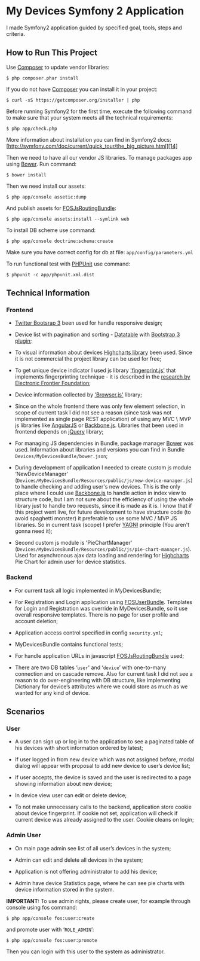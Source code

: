 My Devices Symfony 2 Application
================================

I made Symfony2 application guided by specified goal, tools, steps and criteria.

How to Run This Project
-----------------------

Use [Composer][13] to update vendor libraries:

    $ php composer.phar install

If you do not have [Composer][13] you can install it in your project:

    $ curl -sS https://getcomposer.org/installer | php

Before running Symfony2 for the first time, execute the following command to make sure that your system meets all the
technical requirements:

    $ php app/check.php

More information about installation you can find in Symfony2 docs: [http://symfony.com/doc/current/quick_tour/the_big_picture.html][14]

Then we need to have all our vendor JS libraries. To manage packages app using [Bower][11]. Run command:

    $ bower install

Then we need install our assets:

    $ php app/console assetic:dump

And publish assets for [FOSJsRoutingBundle][15]:

    $ php app/console assets:install --symlink web

To install DB scheme use command:

    $ php app/console doctrine:schema:create

Make sure you have correct config for db at file: `app/config/parameters.yml`

To run functional test with [PHPUnit][17] use command:

    $ phpunit -c app/phpunit.xml.dist

Technical Information
---------------------

### Frontend

  * [Twitter Bootsrap 3][1] been used for handle responsive design;

  * Device list with pagination and sorting - [Datatable][2] with [Bootstrap 3 plugin][3];

  * To visual information about devices [Highcharts library][4] been used. Since it is not commercial the project
    library can be used for free;

  * To get unique device indicator I used js library ['fingerprint.js'][5] that implements fingerprinting technique - it
    is described in the [research by Electronic Frontier Foundation][6];

  * Device information collected by ['Browser.js'][7] library;

  * Since on the whole frontend there was only few element selection, in scope of current task I did not see a reason
    (since task was not implemented as single page REST application) of using any MVC \ MVP js libraries like [AngularJS][8]
    or [Backbone.js][9]. Libraries that been used in frontend depends on [jQuery][10] library;

  * For managing JS dependencies in Bundle, package manager [Bower][11] was used. Information about libraries and
    versions you can find in Bundle `Devices/MyDevicesBundle/bower.json`;

  * During development of application I needed to create custom js module ‘NewDeviceManager'
    (`Devices/MyDevicesBundle/Resources/public/js/new-device-manager.js`) to handle checking and adding user's new devices.
    This is the only place where I could use [Backbone.js][9] to handle action in index view to structure code, but I am not
    sure about the efficiency of using the whole library just to handle two requests, since it is made as it is. I know that if
    this project went live, for future development to have structure code (to avoid spaghetti monster) it preferable to
    use some MVC / MVP JS libraries. So in current task (scope) I prefer [YAGNI][12] principle (You aren't gonna need it);

  * Second custom js module is 'PieChartManager' (`Devices/MyDevicesBundle/Resources/public/js/pie-chart-manager.js`).
    Used for asynchronous ajax data loading and rendering for [Highcharts][4] Pie Chart for admin user for device statistics.

### Backend

  * For current task all logic implemented in MyDevicesBundle;

  * For Registration and Login application using [FOSUserBundle][16]. Templates for Login and Registration was override in
    MyDevicesBundle, so it use overall responsive templates. There is no page for user profile and account deletion;

  * Application access control specified in config `security.yml`;

  * MyDevicesBundle contains functional tests;

  * For handle application URLs in javascript [FOSJsRoutingBundle][15] used;

  * There are two DB tables ‘`user`' and ‘`device`’ with one-to-many connection and on cascade remove. Also for current
    task I did not see a reason to do over-engineering with DB structure, like implementing Dictionary for device’s attributes
    where we could store as much as we wanted for any kind of device.

Scenarios
---------

### User

  * A user can sign up or log in to the application to see a paginated table of his devices with short information ordered
    by latest;

  * If user logged in from new device which was not assigned before, modal dialog will appear with proposal to add new
    device to user’s device list;

  * If user accepts, the device is saved and the user is redirected to a page showing information about new device;

  * In device view user can edit or delete device;

  * To not make unnecessary calls to the backend, application store cookie about device fingerprint. If cookie not set,
    application will check if current device was already assigned to the user. Cookie cleans on login;

### Admin User

  * On main page admin see list of all user’s devices in the system;

  * Admin can edit and delete all devices in the system;

  * Application is not offering administrator to add his device;

  * Admin have device Statistics page, where he can see pie charts with device information stored in the system.

**IMPORTANT:** To use admin rights, please create user, for example through console using fos command:

    $ php app/console fos:user:create

and promote user with ‘`ROLE_ADMIN`’:

    $ php app/console fos:user:promote

Then you can login with this user to the system as administrator.

[1]: http://getbootstrap.com/
[2]: https://datatables.net/
[3]: https://github.com/Jowin/Datatables-Bootstrap3
[4]: http://www.highcharts.com/
[5]: https://github.com/Valve/fingerprintjs
[6]: https://panopticlick.eff.org/browser-uniqueness.pdf
[7]: https://github.com/thorst/Browser
[8]: https://angularjs.org/
[9]: http://backbonejs.org/
[10]: http://jquery.com/
[11]: https://github.com/bower/bower
[12]: http://en.wikipedia.org/wiki/You_aren't_gonna_need_it
[13]: https://getcomposer.org/
[14]: http://symfony.com/doc/current/quick_tour/the_big_picture.html
[15]: https://github.com/FriendsOfSymfony/FOSJsRoutingBundle
[16]: https://github.com/FriendsOfSymfony/FOSUserBundle
[17]: http://phpunit.de/
